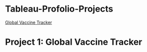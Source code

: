 # Tableau-Profolio-Projects
[Global Vaccine Tracker](https://public.tableau.com/views/GlobalVaccineTracker_16819381109410/GlobalVaccination?:language=en-US&publish=yes&:display_count=n&:origin=viz_share_link)
# Project 1: Global Vaccine Tracker

